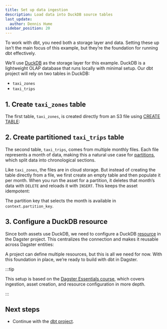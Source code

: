 ```yaml
---
title: Set up data ingestion
description: Load data into DuckDB source tables
last_update:
  author: Dennis Hume
sidebar_position: 20
---
```


To work with dbt, you need both a storage layer and data. Setting these up isn’t the main focus of this example, but they’re the foundation for running dbt effectively.

We’ll use [DuckDB](https://duckdb.org/) as the storage layer for this example. DuckDB is a lightweight OLAP database that runs locally with minimal setup. Our dbt project will rely on two tables in DuckDB:

- `taxi_zones`
- `taxi_trips`

## 1. Create `taxi_zones` table

The first table, `taxi_zones`, is created directly from an S3 file using [CREATE TABLE](https://duckdb.org/docs/stable/sql/statements/create_table.html):

<CodeExample
  path="docs_projects/project_dbt/src/project_dbt/defs/assets/trips.py"
  language="python"
  startAfter="start_taxi_zones"
  endBefore="end_taxi_zones"
  title="src/project_dbt/defs/assets/trips.py"
/>

## 2. Create partitioned `taxi_trips` table

The second table, `taxi_trips`, comes from multiple monthly files. Each file represents a month of data, making this a natural use case for [partitions](/guides/build/partitions-and-backfills), which split data into chronological sections.

Like `taxi_zones`, the files are in cloud storage. But instead of creating the table directly from a file, we first create an empty table and then populate it per month. When you run the asset for a partition, it deletes that month’s data with `DELETE` and reloads it with `INSERT`. This keeps the asset idempotent:

<CodeExample
  path="docs_projects/project_dbt/src/project_dbt/defs/assets/trips.py"
  language="python"
  startAfter="start_taxi_trips"
  endBefore="end_taxi_trips"
  title="src/project_dbt/defs/assets/trips.py"
/>

The partition key that selects the month is available in `context.partition_key`.

## 3. Configure a DuckDB resource

Since both assets use DuckDB, we need to configure a DuckDB [resource](/guides/build/external-resources) in the Dagster project. This centralizes the connection and makes it reusable across Dagster entities:

<CodeExample
  path="docs_projects/project_dbt/src/project_dbt/defs/resources.py"
  language="python"
  title="src/project_dbt/defs/resources.py"
/>

A project can define multiple resources, but this is all we need for now. With this foundation in place, we’re ready to build with dbt in Dagster.

:::tip

This setup is based on the [Dagster Essentials course](https://courses.dagster.io/courses/dagster-essentials), which covers ingestion, asset creation, and resource configuration in more depth.

:::

## Next steps

- Continue with the [dbt project](/examples/dbt/dbt-project).
